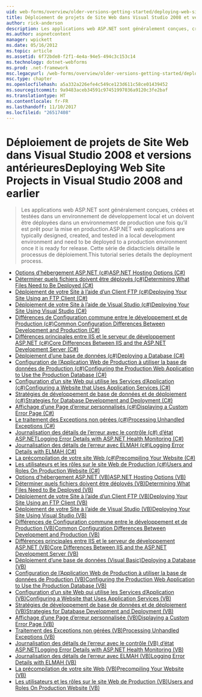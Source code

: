 ```yaml
---
uid: web-forms/overview/older-versions-getting-started/deploying-web-site-projects/index
title: Déploiement de projets de Site Web dans Visual Studio 2008 et versions antérieures | Documents Microsoft
author: rick-anderson
description: Les applications web ASP.NET sont généralement conçues, créé, testé dans un environnement de développement local et doivent être déployés vers un o d’environnement de production...
ms.author: aspnetcontent
manager: wpickett
ms.date: 05/16/2012
ms.topic: article
ms.assetid: 6f72bde8-f2f1-4e4a-94e5-494c3c153c14
ms.technology: dotnet-webforms
ms.prod: .net-framework
msc.legacyurl: /web-forms/overview/older-versions-getting-started/deploying-web-site-projects
msc.type: chapter
ms.openlocfilehash: a5a332a226efe4c549ce123d611c58ce01439452
ms.sourcegitcommit: 9a9483aceb34591c97451997036a9120c3fe2baf
ms.translationtype: HT
ms.contentlocale: fr-FR
ms.lasthandoff: 11/10/2017
ms.locfileid: "26517408"
---
```

<a name="deploying-web-site-projects-in-visual-studio-2008-and-earlier"></a><span data-ttu-id="53861-103">Déploiement de projets de Site Web dans Visual Studio 2008 et versions antérieures</span><span class="sxs-lookup"><span data-stu-id="53861-103">Deploying Web Site Projects in Visual Studio 2008 and earlier</span></span>
====================
> <span data-ttu-id="53861-104">Les applications web ASP.NET sont généralement conçues, créées et testées dans un environnement de développement local et un doivent être déployées dans un environnement de production une fois qu’il est prêt pour la mise en production.</span><span class="sxs-lookup"><span data-stu-id="53861-104">ASP.NET web applications are typically designed, created, and tested in a local development environment and need to be deployed to a production environment once it is ready for release.</span></span> <span data-ttu-id="53861-105">Cette série de didacticiels détaille le processus de déploiement.</span><span class="sxs-lookup"><span data-stu-id="53861-105">This tutorial series details the deployment process.</span></span>


- [<span data-ttu-id="53861-106">Options d’hébergement ASP.NET (c#)</span><span class="sxs-lookup"><span data-stu-id="53861-106">ASP.NET Hosting Options (C#)</span></span>](asp-net-hosting-options-cs.md)
- [<span data-ttu-id="53861-107">Déterminer quels fichiers doivent être déployés (c#)</span><span class="sxs-lookup"><span data-stu-id="53861-107">Determining What Files Need to Be Deployed (C#)</span></span>](determining-what-files-need-to-be-deployed-cs.md)
- [<span data-ttu-id="53861-108">Déploiement de votre Site à l’aide d’un Client FTP (c#)</span><span class="sxs-lookup"><span data-stu-id="53861-108">Deploying Your Site Using an FTP Client (C#)</span></span>](deploying-your-site-using-an-ftp-client-cs.md)
- [<span data-ttu-id="53861-109">Déploiement de votre Site à l’aide de Visual Studio (c#)</span><span class="sxs-lookup"><span data-stu-id="53861-109">Deploying Your Site Using Visual Studio (C#)</span></span>](deploying-your-site-using-visual-studio-cs.md)
- [<span data-ttu-id="53861-110">Différences de Configuration commune entre le développement et de Production (c#)</span><span class="sxs-lookup"><span data-stu-id="53861-110">Common Configuration Differences Between Development and Production (C#)</span></span>](common-configuration-differences-between-development-and-production-cs.md)
- [<span data-ttu-id="53861-111">Différences principales entre IIS et le serveur de développement ASP.NET (c#)</span><span class="sxs-lookup"><span data-stu-id="53861-111">Core Differences Between IIS and the ASP.NET Development Server (C#)</span></span>](core-differences-between-iis-and-the-asp-net-development-server-cs.md)
- [<span data-ttu-id="53861-112">Déploiement d’une base de données (c#)</span><span class="sxs-lookup"><span data-stu-id="53861-112">Deploying a Database (C#)</span></span>](deploying-a-database-cs.md)
- [<span data-ttu-id="53861-113">Configuration de l’Application Web de Production à utiliser la base de données de Production (c#)</span><span class="sxs-lookup"><span data-stu-id="53861-113">Configuring the Production Web Application to Use the Production Database (C#)</span></span>](configuring-the-production-web-application-to-use-the-production-database-cs.md)
- [<span data-ttu-id="53861-114">Configuration d’un site Web qui utilise les Services d’Application (c#)</span><span class="sxs-lookup"><span data-stu-id="53861-114">Configuring a Website that Uses Application Services (C#)</span></span>](configuring-a-website-that-uses-application-services-cs.md)
- [<span data-ttu-id="53861-115">Stratégies de développement de base de données et de déploiement (c#)</span><span class="sxs-lookup"><span data-stu-id="53861-115">Strategies for Database Development and Deployment (C#)</span></span>](strategies-for-database-development-and-deployment-cs.md)
- [<span data-ttu-id="53861-116">Affichage d’une Page d’erreur personnalisés (c#)</span><span class="sxs-lookup"><span data-stu-id="53861-116">Displaying a Custom Error Page (C#)</span></span>](displaying-a-custom-error-page-cs.md)
- [<span data-ttu-id="53861-117">Le traitement des Exceptions non gérées (c#)</span><span class="sxs-lookup"><span data-stu-id="53861-117">Processing Unhandled Exceptions (C#)</span></span>](processing-unhandled-exceptions-cs.md)
- [<span data-ttu-id="53861-118">Journalisation des détails de l’erreur avec le contrôle (c#) d’état ASP.NET</span><span class="sxs-lookup"><span data-stu-id="53861-118">Logging Error Details with ASP.NET Health Monitoring (C#)</span></span>](logging-error-details-with-asp-net-health-monitoring-cs.md)
- [<span data-ttu-id="53861-119">Journalisation des détails de l’erreur avec ELMAH (c#)</span><span class="sxs-lookup"><span data-stu-id="53861-119">Logging Error Details with ELMAH (C#)</span></span>](logging-error-details-with-elmah-cs.md)
- [<span data-ttu-id="53861-120">La précompilation de votre site Web (c#)</span><span class="sxs-lookup"><span data-stu-id="53861-120">Precompiling Your Website (C#)</span></span>](precompiling-your-website-cs.md)
- [<span data-ttu-id="53861-121">Les utilisateurs et les rôles sur le site Web de Production (c#)</span><span class="sxs-lookup"><span data-stu-id="53861-121">Users and Roles On Production Website (C#)</span></span>](users-and-roles-on-the-production-website-cs.md)
- [<span data-ttu-id="53861-122">Options d’hébergement ASP.NET (VB)</span><span class="sxs-lookup"><span data-stu-id="53861-122">ASP.NET Hosting Options (VB)</span></span>](asp-net-hosting-options-vb.md)
- [<span data-ttu-id="53861-123">Déterminer quels fichiers doivent être déployés (VB)</span><span class="sxs-lookup"><span data-stu-id="53861-123">Determining What Files Need to Be Deployed (VB)</span></span>](determining-what-files-need-to-be-deployed-vb.md)
- [<span data-ttu-id="53861-124">Déploiement de votre Site à l’aide d’un Client FTP (VB)</span><span class="sxs-lookup"><span data-stu-id="53861-124">Deploying Your Site Using an FTP Client (VB)</span></span>](deploying-your-site-using-an-ftp-client-vb.md)
- [<span data-ttu-id="53861-125">Déploiement de votre Site à l’aide de Visual Studio (VB)</span><span class="sxs-lookup"><span data-stu-id="53861-125">Deploying Your Site Using Visual Studio (VB)</span></span>](deploying-your-site-using-visual-studio-vb.md)
- [<span data-ttu-id="53861-126">Différences de Configuration commune entre le développement et de Production (VB)</span><span class="sxs-lookup"><span data-stu-id="53861-126">Common Configuration Differences Between Development and Production (VB)</span></span>](common-configuration-differences-between-development-and-production-vb.md)
- [<span data-ttu-id="53861-127">Différences principales entre IIS et le serveur de développement ASP.NET (VB)</span><span class="sxs-lookup"><span data-stu-id="53861-127">Core Differences Between IIS and the ASP.NET Development Server (VB)</span></span>](core-differences-between-iis-and-the-asp-net-development-server-vb.md)
- [<span data-ttu-id="53861-128">Déploiement d’une base de données (Visual Basic)</span><span class="sxs-lookup"><span data-stu-id="53861-128">Deploying a Database (VB)</span></span>](deploying-a-database-vb.md)
- [<span data-ttu-id="53861-129">Configuration de l’Application Web de Production à utiliser la base de données de Production (VB)</span><span class="sxs-lookup"><span data-stu-id="53861-129">Configuring the Production Web Application to Use the Production Database (VB)</span></span>](configuring-the-production-web-application-to-use-the-production-database-vb.md)
- [<span data-ttu-id="53861-130">Configuration d’un site Web qui utilise les Services d’Application (VB)</span><span class="sxs-lookup"><span data-stu-id="53861-130">Configuring a Website that Uses Application Services (VB)</span></span>](configuring-a-website-that-uses-application-services-vb.md)
- [<span data-ttu-id="53861-131">Stratégies de développement de base de données et de déploiement (VB)</span><span class="sxs-lookup"><span data-stu-id="53861-131">Strategies for Database Development and Deployment (VB)</span></span>](strategies-for-database-development-and-deployment-vb.md)
- [<span data-ttu-id="53861-132">Affichage d’une Page d’erreur personnalisée (VB)</span><span class="sxs-lookup"><span data-stu-id="53861-132">Displaying a Custom Error Page (VB)</span></span>](displaying-a-custom-error-page-vb.md)
- [<span data-ttu-id="53861-133">Traitement des Exceptions non gérées (VB)</span><span class="sxs-lookup"><span data-stu-id="53861-133">Processing Unhandled Exceptions (VB)</span></span>](processing-unhandled-exceptions-vb.md)
- [<span data-ttu-id="53861-134">Journalisation des détails de l’erreur avec le contrôle (VB) d’état ASP.NET</span><span class="sxs-lookup"><span data-stu-id="53861-134">Logging Error Details with ASP.NET Health Monitoring (VB)</span></span>](logging-error-details-with-asp-net-health-monitoring-vb.md)
- [<span data-ttu-id="53861-135">Journalisation des détails de l’erreur avec ELMAH (VB)</span><span class="sxs-lookup"><span data-stu-id="53861-135">Logging Error Details with ELMAH (VB)</span></span>](logging-error-details-with-elmah-vb.md)
- [<span data-ttu-id="53861-136">La précompilation de votre site Web (VB)</span><span class="sxs-lookup"><span data-stu-id="53861-136">Precompiling Your Website (VB)</span></span>](precompiling-your-website-vb.md)
- [<span data-ttu-id="53861-137">Les utilisateurs et les rôles sur le site Web de Production (VB)</span><span class="sxs-lookup"><span data-stu-id="53861-137">Users and Roles On Production Website (VB)</span></span>](users-and-roles-on-the-production-website-vb.md)
